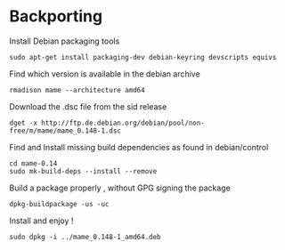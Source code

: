 Backporting
===========

Install Debian packaging tools

    sudo apt-get install packaging-dev debian-keyring devscripts equivs
	
Find which version is available in the debian archive

	rmadison mame --architecture amd64
	
Download the .dsc file from the sid release

    dget -x http://ftp.de.debian.org/debian/pool/non-free/m/mame/mame_0.148-1.dsc
	
Find and Install missing build dependencies as found in debian/control

    cd mame-0.14
	sudo mk-build-deps --install --remove
	
Build a package properly , without GPG signing the package

    dpkg-buildpackage -us -uc
	
Install and enjoy !

    sudo dpkg -i ../mame_0.148-1_amd64.deb
